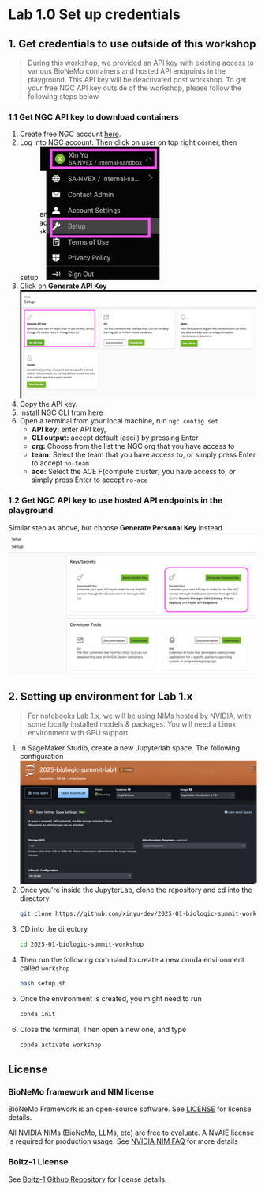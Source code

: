 # Lab 1.0 Set up credentials



## 1. Get credentials to use outside of this workshop

> During this workshop, we provided an API key with existing access to various BioNeMo containers and hosted API endpoints in the playground. This API key will be deactivated post workshop. To get your free NGC API key outside of the workshop, please follow the following steps below.


### 1.1 Get NGC API key to download containers 

1. Create free NGC account [here](https://ngc.nvidia.com). 
2. Log into NGC account. Then click on user on top right corner, then setup
    ![ngc-apikey-1.jpg](../images/ngc-apikey-1.jpg)
4. Click on **Generate API Key** 
    ![ngc-apikey-2](../images/ngc-apikey-2.jpg)
5. Copy the API key. 
6. Install NGC CLI from [here](https://org.ngc.nvidia.com/setup/installers/cli) 
7. Open a terminal from your local machine, run `ngc config set`
   - **API key:** enter API key, 
   - **CLI output:** accept default (ascii) by pressing Enter 
   - **org:** Choose from the list the NGC org that you have access to
   - **team:** Select the team that you have access to, or simply press Enter to accept `no-team`
   - **ace:** Select the ACE F(compute cluster) you have access to, or simply press Enter to accept `no-ace`

### 1.2 Get NGC API key to use hosted API endpoints in the playground

Similar step as above, but choose **Generate Personal Key** instead
![ngc-apikey-3](../images/ngc-apikey-3.jpg)

## 2. Setting up environment for Lab 1.x

> For notebooks Lab 1.x, we will be using NIMs hosted by NVIDIA, with some locally installed models & packages. You will need a Linux environment with GPU support. 

1. In SageMaker Studio, create a new Jupyterlab space. The following configuration 
   ![sagemaker-studio-1](../images/sagemaker-studio-1.png)
2. Once you're inside the JupyterLab, clone the repository and cd into the directory
    ```bash
    git clone https://github.com/xinyu-dev/2025-01-biologic-summit-workshop.git
    ```
3. CD into the directory
    ```bash
    cd 2025-01-biologic-summit-workshop
    ```
4. Then run the following command to create a new conda environment called `workshop`
    ```bash
    bash setup.sh
    ```
5. Once the environment is created, you might need to run 
    ```bash
    conda init
    ```
6. Close the terminal, Then open a new one, and type
    ```bash
    conda activate workshop
    ```


## License

### BioNeMo framework and NIM license

BioNeMo Framework is an open-source software. See [LICENSE](https://github.com/NVIDIA/bionemo-framework/blob/main/LICENSE/license.txt) for license details. 

All NVIDIA NIMs (BioNeMo, LLMs, etc) are free to evaluate. A NVAIE license is required for production usage. See [NVIDIA NIM FAQ](https://forums.developer.nvidia.com/t/nvidia-nim-faq/300317/1) for more details


### Boltz-1 License

See [Boltz-1 Github Repository](https://github.com/jwohlwend/boltz/blob/main/LICENSE) for license details. 